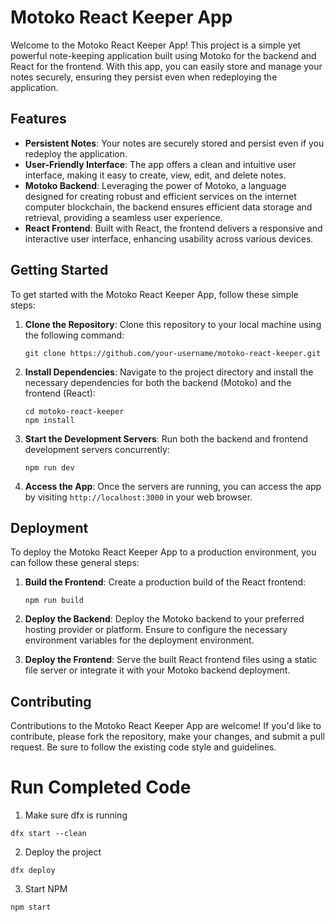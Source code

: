 # Motoko React Keeper App

Welcome to the Motoko React Keeper App! This project is a simple yet powerful note-keeping application built using Motoko for the backend and React for the frontend. With this app, you can easily store and manage your notes securely, ensuring they persist even when redeploying the application.

## Features

- **Persistent Notes**: Your notes are securely stored and persist even if you redeploy the application.
- **User-Friendly Interface**: The app offers a clean and intuitive user interface, making it easy to create, view, edit, and delete notes.
- **Motoko Backend**: Leveraging the power of Motoko, a language designed for creating robust and efficient services on the internet computer blockchain, the backend ensures efficient data storage and retrieval, providing a seamless user experience.
- **React Frontend**: Built with React, the frontend delivers a responsive and interactive user interface, enhancing usability across various devices.

## Getting Started

To get started with the Motoko React Keeper App, follow these simple steps:

1. **Clone the Repository**: Clone this repository to your local machine using the following command:
    ```
    git clone https://github.com/your-username/motoko-react-keeper.git
    ```

2. **Install Dependencies**: Navigate to the project directory and install the necessary dependencies for both the backend (Motoko) and the frontend (React):
    ```
    cd motoko-react-keeper
    npm install
    ```

3. **Start the Development Servers**: Run both the backend and frontend development servers concurrently:
    ```
    npm run dev
    ```

4. **Access the App**: Once the servers are running, you can access the app by visiting `http://localhost:3000` in your web browser.

## Deployment

To deploy the Motoko React Keeper App to a production environment, you can follow these general steps:

1. **Build the Frontend**: Create a production build of the React frontend:
    ```
    npm run build
    ```

2. **Deploy the Backend**: Deploy the Motoko backend to your preferred hosting provider or platform. Ensure to configure the necessary environment variables for the deployment environment.

3. **Deploy the Frontend**: Serve the built React frontend files using a static file server or integrate it with your Motoko backend deployment.

## Contributing

Contributions to the Motoko React Keeper App are welcome! If you'd like to contribute, please fork the repository, make your changes, and submit a pull request. Be sure to follow the existing code style and guidelines.



# Run Completed Code

1. Make sure dfx is running

```
dfx start --clean
```

2. Deploy the project
```
dfx deploy
```

3. Start NPM
```
npm start
```



